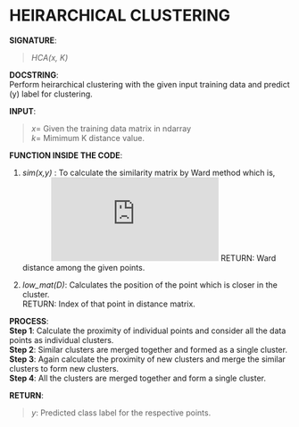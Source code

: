 # HEIRARCHICAL CLUSTERING

**SIGNATURE**:   
>_HCA(x, K)_

**DOCSTRING**:  
Perform heirarchical clustering with the given input training data and predict (y) label for clustering.  

**INPUT**:  
>*x*= Given the training data matrix in ndarray  
*k*= Mimimum K distance value.

**FUNCTION INSIDE THE CODE**:  
1) _sim(x,y)_ : To calculate the similarity matrix by Ward method which is, 
&nbsp;&nbsp;&nbsp;&nbsp;&nbsp;&nbsp;&nbsp;&nbsp;&nbsp;&nbsp;&nbsp;&nbsp;&nbsp;![](http://latex.codecogs.com/gif.latex?S%3D%5Cfrac%7B%5Cleft%20%7C%20%5Csum%20%5Cleft%20%7C%28x_%7Bi%7D-x%7Bj%7D%29%5E%7B2%7D%20%5Cright%20%7C%20%5Cright%20%7C%7D%7B%5Ctext%7BNumber%20of%20iterations%7D%7D) 
RETURN:  Ward distance among the given points.  

2) _low_mat(D)_: Calculates the position of the point which is closer in the cluster.  
RETURN: Index of that point in distance matrix.   

**PROCESS**:  
**Step 1**: Calculate the proximity of individual points and consider all the data points as individual clusters.  
**Step 2**: Similar clusters are merged together and formed as a single cluster.    
**Step 3**: Again calculate the proximity of new clusters and merge the similar clusters to form new clusters.  
**Step 4**: All the clusters are merged together and form a single cluster.     

**RETURN**:   
>*y*: Predicted class label for the respective points.   